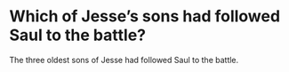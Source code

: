 # Which of Jesse’s sons had followed Saul to the battle?

The three oldest sons of Jesse had followed Saul to the battle.
